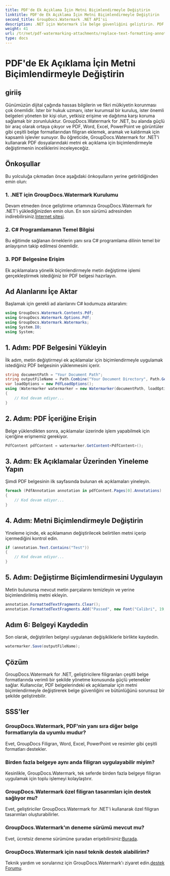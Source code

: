 ```yaml
---
title: PDF'de Ek Açıklama İçin Metni Biçimlendirmeyle Değiştirin
linktitle: PDF'de Ek Açıklama İçin Metni Biçimlendirmeyle Değiştirin
second_title: GroupDocs.Watermark .NET API'si
description: .NET için Watermark ile belge güvenliğini geliştirin. PDF dosyalarındaki ek açıklamalara yönelik metni zahmetsizce biçimlendirmeyle nasıl değiştireceğinizi öğrenin.
weight: 41
url: /tr/net/pdf-watermarking-attachments/replace-text-formatting-annotation-pdf/
type: docs
---
```

# PDF'de Ek Açıklama İçin Metni Biçimlendirmeyle Değiştirin

## giriiş
Günümüzün dijital çağında hassas bilgilerin ve fikri mülkiyetin korunması çok önemlidir. İster bir hukuk uzmanı, ister kurumsal bir kuruluş, ister önemli belgeleri yöneten bir kişi olun, yetkisiz erişime ve dağıtıma karşı koruma sağlamak bir zorunluluktur. GroupDocs.Watermark for .NET, bu alanda güçlü bir araç olarak ortaya çıkıyor ve PDF, Word, Excel, PowerPoint ve görüntüler gibi çeşitli belge formatlarından filigran eklemek, aramak ve kaldırmak için kapsamlı işlevler sunuyor. Bu öğreticide, GroupDocs.Watermark for .NET'i kullanarak PDF dosyalarındaki metni ek açıklama için biçimlendirmeyle değiştirmenin inceliklerini inceleyeceğiz.
## Önkoşullar
Bu yolculuğa çıkmadan önce aşağıdaki önkoşulların yerine getirildiğinden emin olun:
### 1. .NET için GroupDocs.Watermark Kurulumu
 Devam etmeden önce geliştirme ortamınıza GroupDocs.Watermark for .NET'i yüklediğinizden emin olun. En son sürümü adresinden indirebilirsiniz.[İnternet sitesi](https://releases.groupdocs.com/Watermark/net/).
### 2. C# Programlamanın Temel Bilgisi
Bu eğitimde sağlanan örneklerin yanı sıra C# programlama dilinin temel bir anlayışının takip edilmesi önemlidir.
### 3. PDF Belgesine Erişim
Ek açıklamalara yönelik biçimlendirmeyle metin değiştirme işlemi gerçekleştirmek istediğiniz bir PDF belgesi hazırlayın.

## Ad Alanlarını İçe Aktar
Başlamak için gerekli ad alanlarını C# kodumuza aktaralım:
```csharp
using GroupDocs.Watermark.Contents.Pdf;
using GroupDocs.Watermark.Options.Pdf;
using GroupDocs.Watermark.Watermarks;
using System.IO;
using System;
```
## 1. Adım: PDF Belgesini Yükleyin
İlk adım, metin değiştirmeyi ek açıklamalar için biçimlendirmeyle uygulamak istediğiniz PDF belgesinin yüklenmesini içerir.
```csharp
string documentPath = "Your Document Path";
string outputFileName = Path.Combine("Your Document Directory", Path.GetFileName(documentPath));
var loadOptions = new PdfLoadOptions();
using (Watermarker watermarker = new Watermarker(documentPath, loadOptions))
{
    // Kod devam ediyor...
}
```
## 2. Adım: PDF İçeriğine Erişin
Belge yüklendikten sonra, açıklamalar üzerinde işlem yapabilmek için içeriğine erişmemiz gerekiyor.
```csharp
PdfContent pdfContent = watermarker.GetContent<PdfContent>();
```
## 3. Adım: Ek Açıklamalar Üzerinden Yineleme Yapın
Şimdi PDF belgesinin ilk sayfasında bulunan ek açıklamaları yineleyin.
```csharp
foreach (PdfAnnotation annotation in pdfContent.Pages[0].Annotations)
{
    // Kod devam ediyor...
}
```
## 4. Adım: Metni Biçimlendirmeyle Değiştirin
Yineleme içinde, ek açıklamanın değiştirilecek belirtilen metni içerip içermediğini kontrol edin.
```csharp
if (annotation.Text.Contains("Test"))
{
    // Kod devam ediyor...
}
```
## 5. Adım: Değiştirme Biçimlendirmesini Uygulayın
Metin bulunursa mevcut metin parçalarını temizleyin ve yerine biçimlendirilmiş metni ekleyin.
```csharp
annotation.FormattedTextFragments.Clear();
annotation.FormattedTextFragments.Add("Passed", new Font("Calibri", 19, FontStyle.Bold), Color.Red, Color.Aqua);
```
## Adım 6: Belgeyi Kaydedin
Son olarak, değiştirilen belgeyi uygulanan değişikliklerle birlikte kaydedin.
```csharp
watermarker.Save(outputFileName);
```

## Çözüm
GroupDocs.Watermark for .NET, geliştiricilere filigranları çeşitli belge formatlarında verimli bir şekilde yönetme konusunda güçlü yetenekler sağlar. Kullanıcılar, PDF belgelerindeki ek açıklamalar için metni biçimlendirmeyle değiştirerek belge güvenliğini ve bütünlüğünü sorunsuz bir şekilde geliştirebilir.
## SSS'ler
### GroupDocs.Watermark, PDF'nin yanı sıra diğer belge formatlarıyla da uyumlu mudur?
Evet, GroupDocs Filigran, Word, Excel, PowerPoint ve resimler gibi çeşitli formatları destekler.
### Birden fazla belgeye aynı anda filigran uygulayabilir miyim?
Kesinlikle, GroupDocs.Watermark, tek seferde birden fazla belgeye filigran uygulamak için toplu işlemeyi kolaylaştırır.
### GroupDocs.Watermark özel filigran tasarımları için destek sağlıyor mu?
Evet, geliştiriciler GroupDocs.Watermark for .NET'i kullanarak özel filigran tasarımları oluşturabilirler.
### GroupDocs.Watermark'ın deneme sürümü mevcut mu?
 Evet, ücretsiz deneme sürümüne şuradan erişebilirsiniz:[Burada](https://releases.groupdocs.com/).
### GroupDocs.Watermark için nasıl teknik destek alabilirim?
 Teknik yardım ve sorularınız için GroupDocs.Watermark'ı ziyaret edin.[destek Forumu](https://forum.groupdocs.com/c/watermark/19).